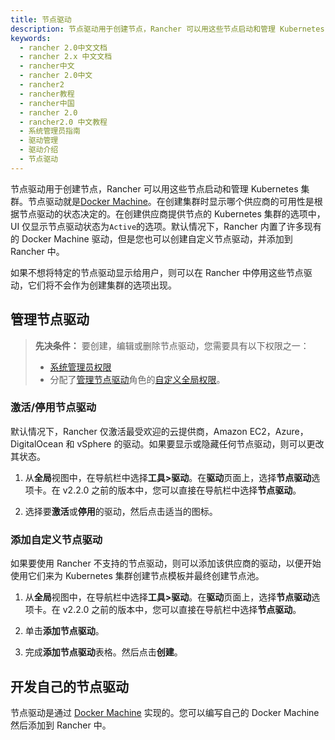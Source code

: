 ```yaml
---
title: 节点驱动
description: 节点驱动用于创建节点，Rancher 可以用这些节点启动和管理 Kubernetes 集群。节点驱动就是Docker Machine。在创建集群时显示哪个供应商的可用性是根据节点驱动的状态决定的。在创建供应商提供节点的 Kubernetes 集群的选项中，UI 仅显示节点驱动状态为`Active`的选项。默认情况下，Rancher 内置了许多现有的 Docker Machine 驱动，但是您也可以创建自定义节点驱动，并添加到 Rancher 中。
keywords:
  - rancher 2.0中文文档
  - rancher 2.x 中文文档
  - rancher中文
  - rancher 2.0中文
  - rancher2
  - rancher教程
  - rancher中国
  - rancher 2.0
  - rancher2.0 中文教程
  - 系统管理员指南
  - 驱动管理
  - 驱动介绍
  - 节点驱动
---
```


节点驱动用于创建节点，Rancher 可以用这些节点启动和管理 Kubernetes 集群。节点驱动就是[Docker Machine](https://docs.docker.com/machine/drivers/)。在创建集群时显示哪个供应商的可用性是根据节点驱动的状态决定的。在创建供应商提供节点的 Kubernetes 集群的选项中，UI 仅显示节点驱动状态为`Active`的选项。默认情况下，Rancher 内置了许多现有的 Docker Machine 驱动，但是您也可以创建自定义节点驱动，并添加到 Rancher 中。

如果不想将特定的节点驱动显示给用户，则可以在 Rancher 中停用这些节点驱动，它们将不会作为创建集群的选项出现。

## 管理节点驱动

> **先决条件：** 要创建，编辑或删除节点驱动，您需要具有以下权限之一：
>
> - [系统管理员权限](/docs/admin-settings/rbac/global-permissions/_index)
> - 分配了[管理节点驱动](/docs/admin-settings/rbac/global-permissions/_index)角色的[自定义全局权限](/docs/admin-settings/rbac/global-permissions/_index)。

### 激活/停用节点驱动

默认情况下，Rancher 仅激活最受欢迎的云提供商，Amazon EC2，Azure，DigitalOcean 和 vSphere 的驱动。如果要显示或隐藏任何节点驱动，则可以更改其状态。

1. 从**全局**视图中，在导航栏中选择**工具>驱动**。在**驱动**页面上，选择**节点驱动**选项卡。在 v2.2.0 之前的版本中，您可以直接在导航栏中选择**节点驱动**。

2. 选择要**激活**或**停用**的驱动，然后点击适当的图标。

### 添加自定义节点驱动

如果要使用 Rancher 不支持的节点驱动，则可以添加该供应商的驱动，以便开始使用它们来为 Kubernetes 集群创建节点模板并最终创建节点池。

1. 从**全局**视图中，在导航栏中选择**工具>驱动**。在**驱动**页面上，选择**节点驱动**选项卡。在 v2.2.0 之前的版本中，您可以直接在导航栏中选择**节点驱动**。

2. 单击**添加节点驱动**。

3. 完成**添加节点驱动**表格。然后点击**创建**。

## 开发自己的节点驱动

节点驱动是通过 [Docker Machine](https://docs.docker.com/machine/) 实现的。您可以编写自己的 Docker Machine 然后添加到 Rancher 中。
